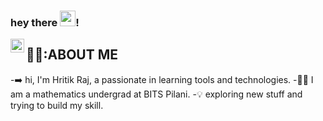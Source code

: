 ### hey there <img src="https://media.giphy.com/media/hvRJCLFzcasrR4ia7z/giphy.gif" width="25px">!
<a href="https://www.linkedin.com/in/hritik-raj-chanda-08176920a/">
  <img align="left" alt="Hritik's LinkedIN" width="22px" src="https://raw.githubusercontent.com/peterthehan/peterthehan/master/assets/linkedin.svg" />
</a>


## 👨‍💻:ABOUT ME

-➡️ hi, I'm Hritik Raj, a passionate in learning tools and technologies. 
-👨‍🦱 I am a mathematics undergrad at BITS Pilani.
-💡 exploring new stuff and trying to build my skill.



 
